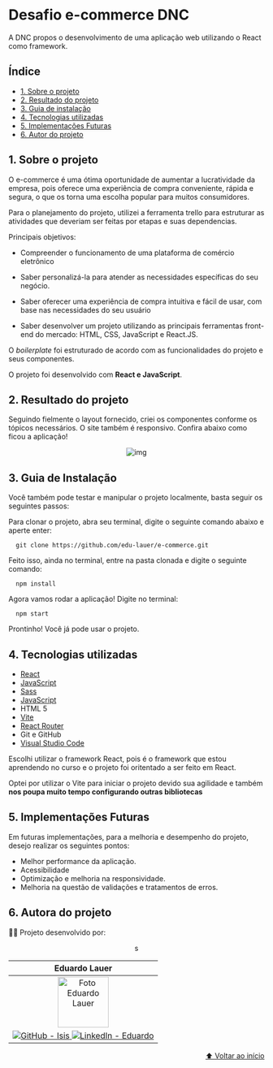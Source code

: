 <h1 id="início">
  Desafio e-commerce DNC
</h1>

A DNC propos o desenvolvimento de uma aplicação web utilizando o React como framework. 


## Índice

* [1. Sobre o projeto](#1-sobre-o-projeto)
* [2. Resultado do projeto](#2-resultado-do-projeto)
* [3. Guia de instalação](#3-guia-de-instalação)
* [4. Tecnologias utilizadas](#4-tecnologias-utilizadas)
* [5. Implementações Futuras](#5-implementações-futuras)
* [6. Autor do projeto](#6-autora-do-projeto)

## 1. Sobre o projeto

O e-commerce é uma ótima oportunidade de aumentar a lucratividade da empresa, pois oferece uma experiência de compra conveniente, rápida e segura, o que os torna uma escolha popular para muitos consumidores. 

Para o planejamento do projeto, utilizei a ferramenta trello para estruturar as atividades que deveriam ser feitas por etapas e suas dependencias.

Principais objetivos: 

   - Compreender o funcionamento de uma plataforma de comércio eletrônico 
  
   - Saber personalizá-la para atender as necessidades específicas do seu 	   negócio.

   - Saber oferecer uma experiência de compra intuitiva e fácil de usar, com base nas necessidades do seu usuário
  
   - Saber desenvolver um projeto utilizando as principais ferramentas front-end do mercado: HTML, CSS, JavaScript e React.JS.
  
  
 O _boilerplate_ foi estruturado de acordo com as funcionalidades do projeto e seus componentes.

 O projeto foi desenvolvido com **React e JavaScript**.


 ## 2. Resultado do projeto

 Seguindo fielmente o layout fornecido, criei os componentes conforme os tópicos necessários.
O site também é responsivo.
 Confira abaixo como ficou a aplicação!

 <div align='center'>

 ![img](./src/assets/E-Commerce.gif)

</div>


## 3. Guia de Instalação
Você também pode testar e manipular o projeto localmente, basta seguir os seguintes passos:

Para clonar o projeto, abra seu terminal, digite o seguinte comando abaixo e aperte enter:

      git clone https://github.com/edu-lauer/e-commerce.git
  
Feito isso, ainda no terminal, entre na pasta clonada e digite o seguinte comando:

      npm install  
    


Agora vamos rodar a aplicação! Digite no terminal:
        
      npm start
      

Prontinho! Você já pode usar o projeto.       


## 4. Tecnologias utilizadas

* [React](https://react.dev/)
* [JavaScript](https://www.javascript.com/)
* [Sass](https://sass-lang.com/)
* [JavaScript](https://developer.mozilla.org/pt-BR/docs/Web/JavaScript)
* HTML 5
* [Vite](https://vitejs.dev/)
* [React Router](https://reactrouter.com/en/main)
* Git e GitHub
* [Visual Studio Code](https://code.visualstudio.com/)

Escolhi utilizar o framework React, pois é o framework que estou aprendendo no curso e o projeto foi oritentado a ser feito em React.

Optei por utilizar o Vite para iniciar o projeto devido sua agilidade e também  **nos poupa muito tempo configurando outras bibliotecas**

  
## 5. Implementações Futuras
      
Em futuras implementações, para a melhoria e desempenho do projeto, desejo realizar os seguintes pontos:

  - Melhor performance da aplicação.
  - Acessibilidade
  - Optimização e melhoria na responsividade.
  - Melhoria na questão de validações e tratamentos de erros.

## 6. Autora do projeto

👩‍💻 Projeto desenvolvido por:

<div align="center">
  <table>
    <thead>
      <tr>
        <th align="center">Eduardo Lauer</th>
      </tr>
    </thead>
    <tbody>
      <tr>
        <td align="center">
          <a href="#">
            <img src="https://avatars.githubusercontent.com/u/101681560?v=4" width="100px;" alt="Foto Eduardo Lauer"/><br>
          </a>
        </td>
      <tr>      
        <td align="center">
          <a href="https://github.com/edu-lauer">
            <img alt="GitHub - Isis" src="https://img.shields.io/badge/github-%23121011.svg?style=for-the-badge&logo=github&logoColor=white" style="max-width: 100%;">
          </a>
          <a href=https://www.linkedin.com/in/eduardo-lauer/">
            <img alt="LinkedIn - Eduardo" src="https://img.shields.io/badge/linkedin-%230077B5.svg?style=for-the-badge&logo=linkedin&logoColor=white">
          </a>
        </td>
       </tr>
    </tbody>s
  </table>
</div>


<p align="right">
  <a href="#início">
  ⬆ Voltar ao início
 </a>
</p>

